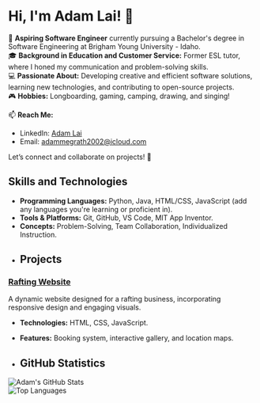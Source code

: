 # Hi, I'm Adam Lai! 👋  

🌟 **Aspiring Software Engineer** currently pursuing a Bachelor's degree in Software Engineering at Brigham Young University - Idaho.  
🎓 **Background in Education and Customer Service:** Former ESL tutor, where I honed my communication and problem-solving skills.  
💻 **Passionate About:** Developing creative and efficient software solutions, learning new technologies, and contributing to open-source projects.  
🎮 **Hobbies:** Longboarding, gaming, camping, drawing, and singing!  

📫 **Reach Me:**  
- LinkedIn: [Adam Lai](https://www.linkedin.com/in/adam-lai-a2a2821ba/)  
- Email: adammegrath2002@icloud.com  

Let’s connect and collaborate on projects! 🚀

## Skills and Technologies  
- **Programming Languages:** Python, Java, HTML/CSS, JavaScript (add any languages you're learning or proficient in).  
- **Tools & Platforms:** Git, GitHub, VS Code, MIT App Inventor.  
- **Concepts:** Problem-Solving, Team Collaboration, Individualized Instruction.
- ## Projects  
### [Rafting Website](#)  
A dynamic website designed for a rafting business, incorporating responsive design and engaging visuals.  
- **Technologies:** HTML, CSS, JavaScript.  
- **Features:** Booking system, interactive gallery, and location maps.

- ## GitHub Statistics  
![Adam's GitHub Stats](https://github-readme-stats.vercel.app/api?username=Adam-0215&show_icons=true&theme=radical)  
![Top Languages](https://github-readme-stats.vercel.app/api/top-langs/?username=Adam-0215&layout=compact&theme=radical)  

